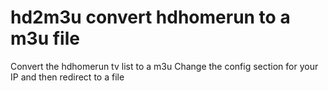 # hd2m3u convert hdhomerun to a m3u file

Convert the hdhomerun tv list to a m3u
Change the config section for your IP and then redirect to a file
